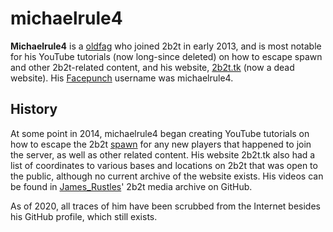 # michaelrule4

**Michaelrule4** is a [oldfag](https://2b2t.miraheze.org/wiki/Social_Classes) who joined 2b2t in early 2013, and is most notable for his YouTube tutorials (now long-since deleted) on how to escape spawn and other 2b2t-related content, and his website, [2b2t.tk](https://2b2t.tk) (now a dead website). His [Facepunch](https://2b2t.miraheze.org/wiki/Facepunch) username was michaelrule4.

## History
At some point in 2014, michaelrule4 began creating YouTube tutorials on how to escape the 2b2t [spawn](https://2b2t.miraheze.org/wiki/spawn) for any new players that happened to join the server, as well as other related content. His website 2b2t.tk also had a list of coordinates to various bases and locations on 2b2t that was open to the public, although no current archive of the website exists. His videos can be found in [James_Rustles](https://2b2t.miraheze.org/wiki/James_Rustles)' 2b2t media archive on GitHub.

As of 2020, all traces of him have been scrubbed from the Internet besides his GitHub profile, which still exists.